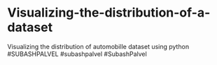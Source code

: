# Visualizing-the-distribution-of-a-dataset
Visualizing the distribution of automobille dataset using python #SUBASHPALVEL #subashpalvel #SubashPalvel
